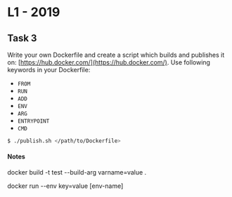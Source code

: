 # L1 - 2019

## Task 3
Write your own Dockerfile and create a script which builds and publishes it on: [https://hub.docker.com/](https://hub.docker.com/). Use following keywords in your Dockerfile:
- `FROM`
- `RUN`
- `ADD`
- `ENV`
- `ARG`
- `ENTRYPOINT`
- `CMD`

```bash
$ ./publish.sh </path/to/Dockerfile>
```

#### Notes

docker build -t test --build-arg varname=value .

docker run --env key=value [env-name]
